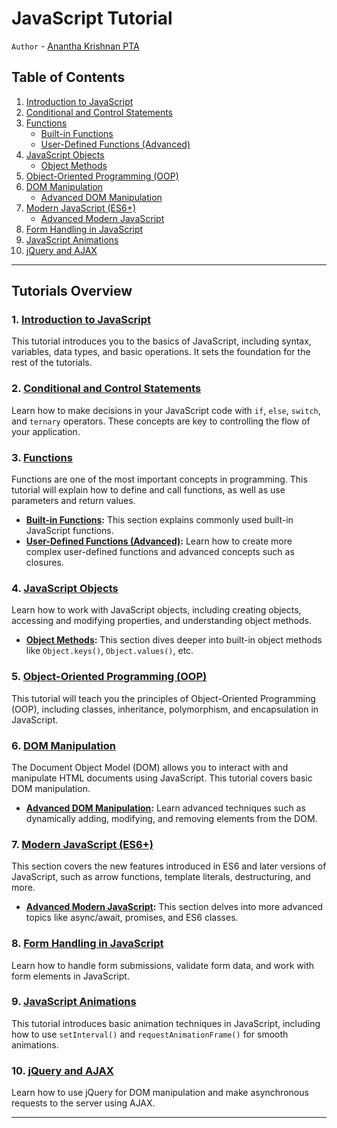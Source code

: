 # JavaScript Tutorial


`Author` - [Anantha Krishnan PTA](https://www.linkedin.com/in/anantha-krishnan-2603111)


## Table of Contents

1. [Introduction to JavaScript](01-intro.md)
2. [Conditional and Control Statements](02-conditional-and-control-statements.md)
3. [Functions](03-00-functions.md)
   - [Built-in Functions](03-01-built-in-functions.md)
   - [User-Defined Functions (Advanced)](03-02-user-defined-funcs-advanced.md)
4. [JavaScript Objects](04-00-JS-Objects.md)
   - [Object Methods](04-01-JS-object-methods.md)
5. [Object-Oriented Programming (OOP)](04-02-OOPs.md)
6. [DOM Manipulation](05-00-DOM.md)
   - [Advanced DOM Manipulation](05-01-DOM-Advanced.md)
7. [Modern JavaScript (ES6+)](06-00-modern-js.md)
   - [Advanced Modern JavaScript](06-01-modernJS-advanced.md)
8. [Form Handling in JavaScript](07-form-handling.md)
9. [JavaScript Animations](08-00-animations.md)
10. [jQuery and AJAX](08-00-jQuery-AJAX.md)

---

## Tutorials Overview

### 1. [Introduction to JavaScript](01-intro.md)
This tutorial introduces you to the basics of JavaScript, including syntax, variables, data types, and basic operations. It sets the foundation for the rest of the tutorials.

### 2. [Conditional and Control Statements](02-conditional-and-control-statements.md)
Learn how to make decisions in your JavaScript code with `if`, `else`, `switch`, and `ternary` operators. These concepts are key to controlling the flow of your application.

### 3. [Functions](03-00-functions.md)
Functions are one of the most important concepts in programming. This tutorial will explain how to define and call functions, as well as use parameters and return values.
- **[Built-in Functions](03-01-built-in-functions.md):** This section explains commonly used built-in JavaScript functions.
- **[User-Defined Functions (Advanced)](03-02-user-defined-funcs-advanced.md):** Learn how to create more complex user-defined functions and advanced concepts such as closures.

### 4. [JavaScript Objects](04-00-JS-Objects.md)
Learn how to work with JavaScript objects, including creating objects, accessing and modifying properties, and understanding object methods.
- **[Object Methods](04-01-JS-object-methods.md):** This section dives deeper into built-in object methods like `Object.keys()`, `Object.values()`, etc.

### 5. [Object-Oriented Programming (OOP)](04-02-OOPs.md)
This tutorial will teach you the principles of Object-Oriented Programming (OOP), including classes, inheritance, polymorphism, and encapsulation in JavaScript.

### 6. [DOM Manipulation](05-00-DOM.md)
The Document Object Model (DOM) allows you to interact with and manipulate HTML documents using JavaScript. This tutorial covers basic DOM manipulation.
- **[Advanced DOM Manipulation](05-01-DOM-Advanced.md):** Learn advanced techniques such as dynamically adding, modifying, and removing elements from the DOM.

### 7. [Modern JavaScript (ES6+)](06-00-modern-js.md)
This section covers the new features introduced in ES6 and later versions of JavaScript, such as arrow functions, template literals, destructuring, and more.
- **[Advanced Modern JavaScript](06-01-modernJS-advanced.md):** This section delves into more advanced topics like async/await, promises, and ES6 classes.

### 8. [Form Handling in JavaScript](07-form-handling.md)
Learn how to handle form submissions, validate form data, and work with form elements in JavaScript.

### 9. [JavaScript Animations](08-00-animations.md)
This tutorial introduces basic animation techniques in JavaScript, including how to use `setInterval()` and `requestAnimationFrame()` for smooth animations.

### 10. [jQuery and AJAX](08-00-jQuery-AJAX.md)
Learn how to use jQuery for DOM manipulation and make asynchronous requests to the server using AJAX.

---
